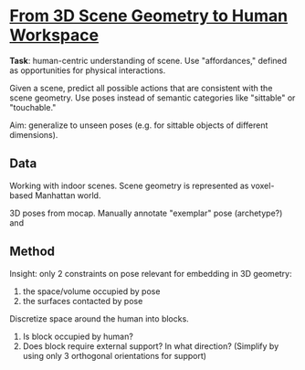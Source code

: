 # [From 3D Scene Geometry to Human Workspace](http://www.cs.cmu.edu/~abhinavg/affordances/)

**Task**: human-centric understanding of scene. Use "affordances," defined as opportunities for physical interactions.

Given a scene, predict all possible actions that are consistent with the scene geometry. Use poses instead of semantic categories like "sittable" or "touchable."

Aim: generalize to unseen poses (e.g. for sittable objects of different dimensions).

## Data
Working with indoor scenes. Scene geometry is represented as voxel-based Manhattan world.

3D poses from mocap. Manually annotate "exemplar" pose (archetype?) and 

## Method
Insight: only 2 constraints on pose relevant for embedding in 3D geometry:
1. the space/volume occupied by pose
2. the surfaces contacted by pose

Discretize space around the human into blocks.
1. Is block occupied by human?
4. Does block require external support? In what direction? (Simplify by using only 3 orthogonal orientations for support)
<!--stackedit_data:
eyJoaXN0b3J5IjpbMTcwNzk0NjMyOCwtMTc1NDQyNzQxMV19
-->